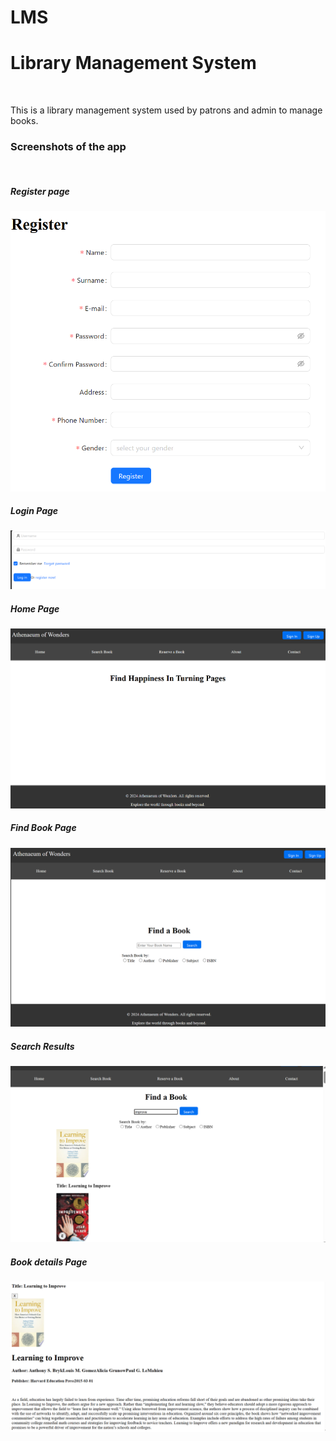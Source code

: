 # LMS
 <h1>Library Management System</h1>
<br/>
<p>This is a library management system used by patrons and admin to manage books.</p>
</b>
<h3>Screenshots of the app</h3>
<br/>
<h5>Register page</h5>
<img src="assets/Register.png">
<h5>Login Page</h5>
<img src="assets/Login.png">
<h5>Home Page</h5>
<img src="assets/Home.png">
<h5>Find Book Page</h5>
<img src="assets/FindBook.png">
<h5>Search Results</h5>
<img src="assets/SearchResults.png">
<h5>Book details Page</h5>
<img src="assets/BookDetails.png">